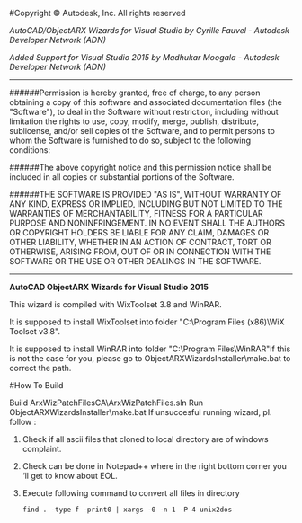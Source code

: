 #Copyright &copy; Autodesk, Inc. All rights reserved

*AutoCAD/ObjectARX Wizards for Visual Studio by Cyrille Fauvel - Autodesk Developer Network (ADN)*

*Added Support for Visual Studio 2015 by Madhukar Moogala - Autodesk Developer Network (ADN)*

- - -


######Permission is hereby granted, free of charge, to any person obtaining a copy of this software and associated documentation files (the "Software"), to deal in the Software without restriction, including without limitation the rights to use, copy, modify, merge, publish, distribute, sublicense, and/or sell copies of the Software, and to permit persons to whom the Software is furnished to do so, subject to the following conditions:


######The above copyright notice and this permission notice shall be included in all copies or substantial portions of the Software.

######THE SOFTWARE IS PROVIDED "AS IS", WITHOUT WARRANTY OF ANY KIND, EXPRESS OR IMPLIED, INCLUDING BUT NOT LIMITED TO THE WARRANTIES OF MERCHANTABILITY, FITNESS FOR A PARTICULAR PURPOSE AND NONINFRINGEMENT. IN NO EVENT SHALL THE AUTHORS OR COPYRIGHT HOLDERS BE LIABLE FOR ANY CLAIM, DAMAGES OR OTHER LIABILITY, WHETHER IN AN ACTION OF CONTRACT, TORT OR OTHERWISE, ARISING FROM, OUT OF OR IN CONNECTION WITH THE SOFTWARE OR THE USE OR OTHER DEALINGS IN THE SOFTWARE.

- - -


**AutoCAD ObjectARX Wizards for Visual Studio 2015**

This wizard is compiled with WixToolset 3.8 and WinRAR.


It is supposed to install WixToolset into folder "C:\Program Files (x86)\WiX 	Toolset v3.8".

It is supposed to install WinRAR into folder "C:\Program Files\WinRAR"If this is not the case for you, please go to ObjectARXWizardsInstaller\make.bat to correct the path.

#How To Build

Build ArxWizPatchFilesCA\ArxWizPatchFiles.sln
Run ObjectARXWizardsInstaller\make.bat
If unsuccesful running wizard, pl. follow :

1. 	Check  if all ascii files that cloned to local directory are of  windows complaint.
2. 	Check can be done in Notepad++ where in the right bottom corner you ‘ll get to know about EOL.
3. 	Execute following command to convert all files in directory

	`find . -type f -print0 | xargs -0 -n 1 -P 4 unix2dos`
